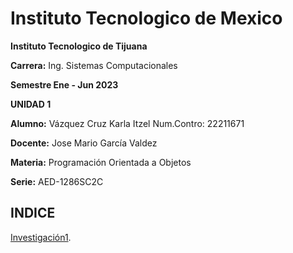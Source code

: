 # Instituto Tecnologico de Mexico
**Instituto Tecnologico de Tijuana**

**Carrera:** Ing. Sistemas Computacionales

**Semestre Ene - Jun 2023**

**UNIDAD 1**

**Alumno:** Vázquez Cruz Karla Itzel Num.Contro: 22211671

**Docente:** Jose Mario García Valdez

**Materia:** Programación Orientada a Objetos

**Serie:** AED-1286SC2C


## INDICE

[Investigación1](paradigma.md).





